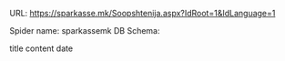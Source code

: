 URL: https://sparkasse.mk/Soopshtenija.aspx?IdRoot=1&IdLanguage=1

Spider name: sparkassemk
DB Schema:

title
content
date